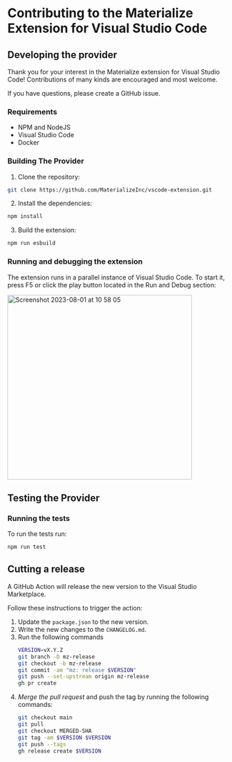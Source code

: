 # Contributing to the Materialize Extension for Visual Studio Code

## Developing the provider

Thank you for your interest in the Materialize extension for Visual Studio Code! Contributions of many kinds are encouraged and most welcome.

If you have questions, please create a GitHub issue.

### Requirements

* NPM and NodeJS
* Visual Studio Code
* Docker

### Building The Provider

1. Clone the repository:
```bash
git clone https://github.com/MaterializeInc/vscode-extension.git
```
2. Install the dependencies:
```bash
npm install
```
3. Build the extension:
```bash
npm run esbuild
```

### Running and debugging the extension

The extension runs in a parallel instance of Visual Studio Code. To start it, press F5 or click the play button located in the Run and Debug section:

<img width="413" alt="Screenshot 2023-08-01 at 10 58 05" src="https://github.com/MaterializeInc/vscode-extension/assets/11491779/459dc185-6dde-422f-ab56-e3a93a8f1405">

## Testing the Provider

### Running the tests

To run the tests run:

```bash
npm run test
```

## Cutting a release

A GitHub Action will release the new version to the Visual Studio Marketplace.

Follow these instructions to trigger the action:

1. Update the `package.json` to the new version.
2. Write the new changes to the `CHANGELOG.md`.
3. Run the following commands
    ```bash
    VERSION=vX.Y.Z
    git branch -D mz-release
    git checkout -b mz-release
    git commit -am "mz: release $VERSION"
    git push --set-upstream origin mz-release
    gh pr create
    ```
4. *Merge the pull request* and push the tag by running the following commands:
    ```bash
    git checkout main
    git pull
    git checkout MERGED-SHA
    git tag -am $VERSION $VERSION
    git push --tags
    gh release create $VERSION
    ```

[Materialize]: https://materialize.com
